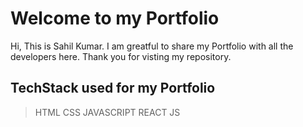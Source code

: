 # Welcome to my Portfolio
Hi, This is Sahil Kumar. I am greatful to share my Portfolio with all the developers here. Thank you for visting my repository.
## TechStack used for my Portfolio

> HTML
> CSS
> JAVASCRIPT
> REACT JS
